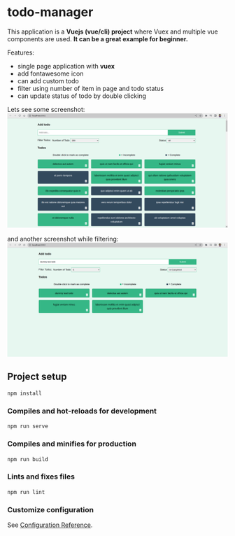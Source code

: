 # todo-manager
This application is a **Vuejs (vue/cli) project** where 
Vuex and multiple vue components are used. 
**It can be a great example for beginner.**

Features: 
- single page application with **vuex**
- add fontawesome icon
- can add custom todo
- filter using number of item in page and todo status
- can update status of todo by double clicking

Lets see some screenshot:
    ![todo-manager-screenshot-1](images/todo-manager1.png)
    
and another screenshot while filtering:
![todo-manager-screenshot-2](images/todo-manager2.png)
## Project setup
```
npm install
```

### Compiles and hot-reloads for development
```
npm run serve
```

### Compiles and minifies for production
```
npm run build
```

### Lints and fixes files
```
npm run lint
```

### Customize configuration
See [Configuration Reference](https://cli.vuejs.org/config/).

